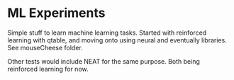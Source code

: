 # ML Experiments

Simple stuff to learn machine learning tasks. Started with reinforced learning with qtable, and moving onto using neural and eventually libraries.
See mouseCheese folder.

Other tests would include NEAT for the same purpose. Both being reinforced learning for now.

